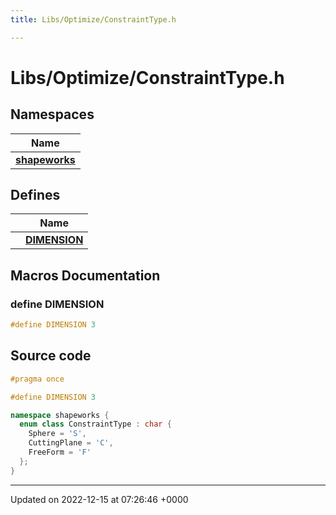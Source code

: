```yaml
---
title: Libs/Optimize/ConstraintType.h

---
```


# Libs/Optimize/ConstraintType.h



## Namespaces

| Name           |
| -------------- |
| **[shapeworks](../Namespaces/namespaceshapeworks.md)**  |

## Defines

|                | Name           |
| -------------- | -------------- |
|  | **[DIMENSION](../Files/ConstraintType_8h.md#define-dimension)**  |




## Macros Documentation

### define DIMENSION

```cpp
#define DIMENSION 3
```


## Source code

```cpp
#pragma once

#define DIMENSION 3

namespace shapeworks {
  enum class ConstraintType : char {
    Sphere = 'S',
    CuttingPlane = 'C',
    FreeForm = 'F'
  };
}
```


-------------------------------

Updated on 2022-12-15 at 07:26:46 +0000
